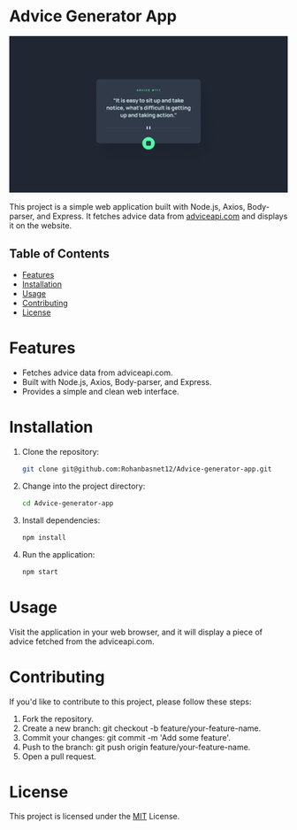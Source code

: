 # Advice Generator App

![Design preview for the Advice generator app ](./public/design/desktop-design.jpg)

This project is a simple web application built with Node.js, Axios, Body-parser, and Express. It fetches advice data from [adviceapi.com](https://api.adviceslip.com/) and displays it on the website.

## Table of Contents
  * [Features](#Features)
  * [Installation](#Installation)
  * [Usage](#Usage)
  * [Contributing](#Contributing)
  * [License](#License)
  
# Features
 * Fetches advice data from adviceapi.com.
 * Built with Node.js, Axios, Body-parser, and Express.
 * Provides a simple and clean web interface.
   
# Installation

1. Clone the repository:

    ```bash
    git clone git@github.com:Rohanbasnet12/Advice-generator-app.git

2. Change into the project directory:

    ```bash
    cd Advice-generator-app

3. Install dependencies:

    ```bash
    npm install

4. Run the application:

    ```bash
    npm start

# Usage

Visit the application in your web browser, and it will display a piece of advice fetched from the adviceapi.com.

# Contributing

If you'd like to contribute to this project, please follow these steps:

1. Fork the repository.
2. Create a new branch: git checkout -b feature/your-feature-name.
3. Commit your changes: git commit -m 'Add some feature'.
4. Push to the branch: git push origin feature/your-feature-name.
5. Open a pull request.

# License
This project is licensed under the [MIT](#) License.


